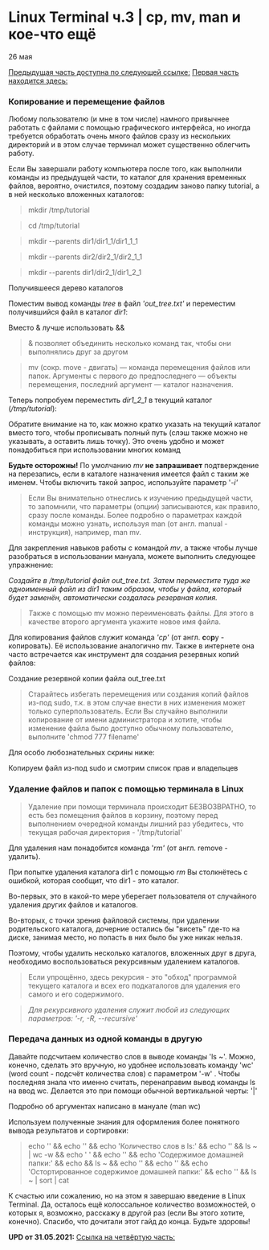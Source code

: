 # Linux Terminal ч.3 | cp, mv, man и кое-что ещё

26 мая

[Предыдущая часть доступна по следующей ссылке:](obsidian://open?vault=newuser&file=PycharmProjects%2Fweb%2Fdocs%2Flinux%2F02_Linux_Terminal%20)
[Первая часть находится здесь: ](obsidian://open?vault=newuser&file=PycharmProjects%2Fweb%2Fdocs%2Flinux%2F01_Linux_Terminal)

### Копирование и перемещение файлов

Любому пользователю (и мне в том числе) намного привычнее работать с файлами с помощью графического интерфейса, но иногда требуется обработать очень  много файлов сразу из нескольких директорий и в этом случае терминал  может существенно облегчить работу.

Если Вы завершали работу компьютера после того, как выполнили команды из  предыдущей части, то каталог для хранения временных файлов, вероятно,  очистился, поэтому создадим заново папку tutorial, а в ней несколько  вложенных каталогов:

>  mkdir /tmp/tutorial

> cd /tmp/tutorial

> mkdir --parents dir1/dir1_1/dir1_1_1

> mkdir --parents dir2/dir2_1/dir2_1_1

> mkdir --parents dir1/dir2_1/dir1_2_1

Получившееся дерево каталогов

Поместим вывод команды *tree* в файл *'out_tree.txt'* и переместим получившийся файл в каталог *dir1*:

Вместо & лучше использовать &&

> & позволяет объединить несколько команд так, чтобы они выполнялись друг за другом

> mv (сокр. move - двигать) — команда перемещения файлов или папок.  Аргументы с первого до предпоследнего — объекты перемещения, последний  аргумент — каталог назначения.

Теперь попробуем переместить *dir1_2_1* в текущий каталог (*/tmp/tutorial*):

Обратите внимание на то, как можно кратко указать на текущий каталог вместо  того, чтобы прописывать полный путь (слэш также можно не указывать, а  оставить лишь точку). Это очень удобно и может понадобиться при  использовании многих команд

**Будьте осторожны!** По умолчанию *mv* **не запрашивает** подтверждение на перезапись, если в каталоге назначения имеется файл с  таким же именем. Чтобы включить такой запрос, используйте параметр '*-i'* 

> Если Вы внимательно отнеслись к изучению предыдущей части, то запомнили, что параметры (опции) записываются, как правило, сразу после команды. Более подробно о параметрах каждой команды можно узнать, используя man (от  англ. manual - инструкция), например, man mv. 

Для закрепления навыков работы с командой *mv*, а также чтобы лучше разобраться в использовании мануала, можете выполнить следующее упражнение:

*Создайте в /tmp/tutorial файл out_tree.txt. Затем переместите туда же  одноименный файл из dir1 таким образом, чтобы у файла, который будет  заменён, автоматически создалась резервная копия.*  

> *Т*акже c помощью mv можно переименовать файлы. Для этого в качестве второго аргумента укажите новое имя файла.



Для копирования файлов служит команда *'cp'* (от англ. **c**o**p**y - копировать). Её использование аналогично mv. Также в интернете она  часто встречается как инструмент для создания резервных копий файлов:

Создание резервной копии файла out_tree.txt

> Старайтесь избегать перемещения или создания копий файлов из-под sudo, т.к. в этом случае внести в них изменения может только суперпользователь. Если Вы  случайно выполнили копирование от имени администратора и хотите, чтобы  изменение файла было доступно обычному пользователю, выполните 'chmod  777 filename'

Для особо любознательных скрины ниже:

Копируем файл из-под sudo и смотрим список прав и владельцев



### Удаление файлов и папок с помощью терминала в Linux

> Удаление при помощи терминала происходит БЕЗВОЗВРАТНО, то есть без помещения  файлов в корзину, поэтому перед выполнением очередной команды лишний раз убедитесь, что текущая рабочая директория - '/tmp/tutorial'

Для удаления нам понадобится команда '*rm'* (от англ. remove - удалить).

При попытке удаления каталога dir1 с помощью *rm* Вы столкнётесь с ошибкой, которая сообщит, что dir1 - это каталог. 

Во-первых, это в какой-то мере уберегает пользователя от случайного удаления других файлов и каталогов.

Во-вторых, с точки зрения файловой системы, при удалении родительского каталога,  дочерние остались бы "висеть" где-то на диске, занимая место, но попасть в них было бы уже никак нельзя. 

Поэтому, чтобы удалить несколько каталогов, вложенных друг в друга, необходимо воспользоваться рекурсивным удалением каталогов.

> Если упрощённо, здесь рекурсия - это "обход" программой текущего каталога и  всех его подкаталогов для удаления его самого и его содержимого. 

> *Для рекурсивного удаления служит любой из следующих параметров:*
> *'-r, -R, --recursive'*

### Передача данных из одной команды в другую

Давайте подсчитаем количество слов в выводе команды 'ls ~'. Можно, конечно,  сделать это вручную, но удобнее использовать команду 'wc' (word count -  подсчёт количества слов) с параметром '-w' . Чтобы последняя знала что  именно считать, перенаправим вывод команды ls на ввод wc. Делается это  при помощи обычной вертикальной черты: '|'

Подробно об аргументах написано в мануале (man wc)

Используем полученные знания для оформления более понятного вывода результатов и сортировки:

> echo '' && echo '' && echo 'Количество слов в ls:'  && echo '' && ls ~ | wc -w && echo ' '  && echo '' && echo 'Содержимое домашней папки:'  && echo && ls ~ && echo '' && echo ''  && echo 'Остортированное содержимое домашней папки:' &&  echo '' && ls ~ | sort | cat



К счастью или сожалению, но на этом я завершаю введение в Linux Terminal. Да, осталось ещё колоссальное количество  возможностей, о которых я,  возможно, расскажу в другой раз (если Вы этого хотите, конечно).  Спасибо, что дочитали этот гайд до конца. Будьте здоровы!

**UPD от 31.05.2021:** [Ссылка на четвёртую часть:](obsidian://open?vault=newuser&file=PycharmProjects%2Fweb%2Fdocs%2Flinux%2F04_Linux_Terminal%20)